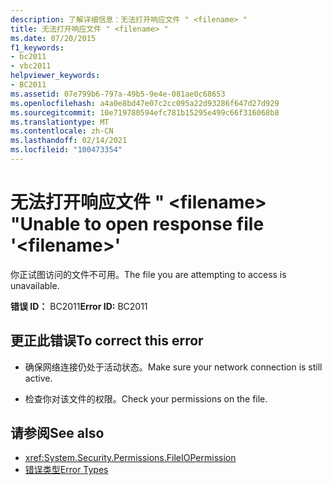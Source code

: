 ```yaml
---
description: 了解详细信息：无法打开响应文件 " <filename> "
title: 无法打开响应文件 " <filename> "
ms.date: 07/20/2015
f1_keywords:
- bc2011
- vbc2011
helpviewer_keywords:
- BC2011
ms.assetid: 07e799b6-797a-49b5-9e4e-081ae0c68653
ms.openlocfilehash: a4a0e8bd47e07c2cc095a22d93286f647d27d929
ms.sourcegitcommit: 10e719780594efc781b15295e499c66f316068b8
ms.translationtype: MT
ms.contentlocale: zh-CN
ms.lasthandoff: 02/14/2021
ms.locfileid: "100473354"
---
```

# <a name="unable-to-open-response-file-filename"></a><span data-ttu-id="a2cf8-103">无法打开响应文件 " \<filename> "</span><span class="sxs-lookup"><span data-stu-id="a2cf8-103">Unable to open response file '\<filename>'</span></span>

<span data-ttu-id="a2cf8-104">你正试图访问的文件不可用。</span><span class="sxs-lookup"><span data-stu-id="a2cf8-104">The file you are attempting to access is unavailable.</span></span>  
  
 <span data-ttu-id="a2cf8-105">**错误 ID：** BC2011</span><span class="sxs-lookup"><span data-stu-id="a2cf8-105">**Error ID:** BC2011</span></span>  
  
## <a name="to-correct-this-error"></a><span data-ttu-id="a2cf8-106">更正此错误</span><span class="sxs-lookup"><span data-stu-id="a2cf8-106">To correct this error</span></span>  
  
- <span data-ttu-id="a2cf8-107">确保网络连接仍处于活动状态。</span><span class="sxs-lookup"><span data-stu-id="a2cf8-107">Make sure your network connection is still active.</span></span>  
  
- <span data-ttu-id="a2cf8-108">检查你对该文件的权限。</span><span class="sxs-lookup"><span data-stu-id="a2cf8-108">Check your permissions on the file.</span></span>  
  
## <a name="see-also"></a><span data-ttu-id="a2cf8-109">请参阅</span><span class="sxs-lookup"><span data-stu-id="a2cf8-109">See also</span></span>

- <xref:System.Security.Permissions.FileIOPermission>
- [<span data-ttu-id="a2cf8-110">错误类型</span><span class="sxs-lookup"><span data-stu-id="a2cf8-110">Error Types</span></span>](../programming-guide/language-features/error-types.md)
